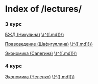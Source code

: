 # Index of /lectures/

### 3 курс

[БЖД (Никулина)](7_bzd.html) [\\(^{[.md]}\\)](7_bzd.md)

[Правоведение (Шафигуллина)](7_legal.html) [\\(^{[.md]}\\)](7_legal.md)

[Экономика (Сапегина)](7_economics.html) [\\(^{[.md]}\\)](7_economics.md)


### 4 курс

[Экономика (Челенко)](8_economics.html) [\\(^{[.md]}\\)](8_economics.md)


